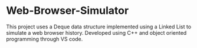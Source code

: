 # Web-Browser-Simulator

This project uses a Deque data structure implemented using a Linked List to simulate a web browser history. 
Developed using C++ and object oriented programming through VS code. 
